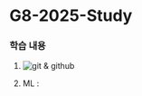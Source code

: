 # G8-2025-Study

### 학습 내용

1. ![git & github](https://github.com/eulxo231/G8-2025-Study/tree/main/about-git)

2. ML :
